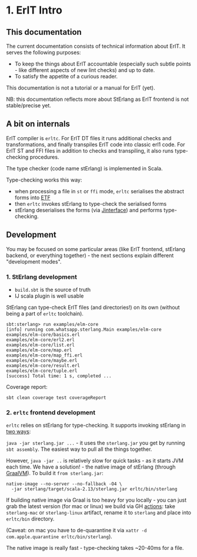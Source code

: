 # 1. ErlT Intro

## This documentation

The current documentation consists of technical information about ErlT.
It serves the following purposes:

* To keep the things about ErlT accountable (especially such subtle points -
  like different aspects of new lint checks) and up to date.
* To satisfy the appetite of a curious reader.

This documentation is not a tutorial or a manual for ErlT (yet).

NB: this documentation reflects more about StErlang as ErlT frontend is not
stable/precise yet.

## A bit on internals

ErlT compiler is `erltc`.
For ErlT DT files it runs additional checks and transformations, and finally
transpiles ErlT code into classic erl1 code.
For ErlT ST and FFI files in addition to checks and transpiling, it also runs
type-checking procedures.

The type checker (code name stErlang) is implemented in Scala.

Type-checking works this way:
- when processing a file in `st` or `ffi` mode, `erltc` serialises the abstract
forms into [ETF](http://erlang.org/doc/apps/erts/erl_ext_dist.html)
- then `erltc` invokes stErlang to type-check the serialised forms
- stErlang deserialises the forms (via
[Jinterface](http://erlang.org/doc/apps/jinterface/jinterface_users_guide.html))
and performs type-checking.

## Development

You may be focused on some particular areas (like ErlT frontend, stErlang
backend, or everything together) - the next sections explain different
"development modes".

### 1. StErlang development

- `build.sbt` is the source of truth
- IJ scala plugin is well usable

StErlang can type-check ErlT files (and directories!) on its own (without being
a part of `erltc` toolchain).

```
sbt:sterlang> run examples/elm-core
[info] running com.whatsapp.sterlang.Main examples/elm-core
examples/elm-core/basics.erl
examples/elm-core/erl2.erl
examples/elm-core/list.erl
examples/elm-core/map.erl
examples/elm-core/map_ffi.erl
examples/elm-core/maybe.erl
examples/elm-core/result.erl
examples/elm-core/tuple.erl
[success] Total time: 1 s, completed ...
```

Coverage report:

```
sbt clean coverage test coverageReport
```

### 2. `erltc` frontend development

`erltc` relies on stErlang for type-checking. It supports invoking stErlang in
[two ways](https://git.io/JJlhF):

`java -jar sterlang.jar ...` - it uses the `sterlang.jar` you get by running
`sbt assembly`. The easiest way to pull all the things together.

However, `java -jar ..` is relatively slow for quick tasks - as it starts JVM
each time. We have a solution! - the native image of stErlang (through
[GraalVM](https://www.graalvm.org/)). To build it `from sterlang.jar`:

```
native-image --no-server --no-fallback -O4 \
  -jar sterlang/target/scala-2.13/sterlang.jar erltc/bin/sterlang
```

If building native image via Graal is too heavy for you locally - you can just
grab the latest version (for mac or linux) we build via GH
[actions](https://git.io/JJlji): take `sterlang-mac` or `sterlang-linux`
artifact, rename it to `sterlang` and place into `erltc/bin` directory.

(Caveat: on mac you have to de-quarantine it via
`xattr -d com.apple.quarantine erltc/bin/sterlang`).

The native image is really fast - type-checking takes ~20-40ms for a file.
